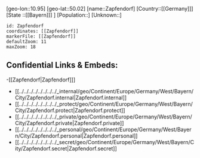 ﻿---
location: [50.02,10.95]
mapzoom: [7,12] 
mapmarker: city 
type: City
tags:
- geo/City


SpocWebEntityId: 35782
isDeleted: false
confidential: public

---
[geo-lon::10.95]
[geo-lat::50.02]
[name::Zapfendorf]
[Country::[[Germany]]]
[State ::[[Bayern]]] ]
[Population::]
[Unknown::]


```leaflet
id: Zapfendorf
coordinates: [[Zapfendorf]]
markerFile: [[Zapfendorf]]
defaultZoom: 11 
maxZoom: 18
```


## Confidential Links & Embeds: 
-[[Zapfendorf|Zapfendorf]]] 
- [[../../../../../../../../_internal/geo/Continent/Europe/Germany/West/Bayern/City/Zapfendorf.internal|Zapfendorf.internal]] 
- [[../../../../../../../../_protect/geo/Continent/Europe/Germany/West/Bayern/City/Zapfendorf.protect|Zapfendorf.protect]] 
- [[../../../../../../../../_private/geo/Continent/Europe/Germany/West/Bayern/City/Zapfendorf.private|Zapfendorf.private]] 
- [[../../../../../../../../_personal/geo/Continent/Europe/Germany/West/Bayern/City/Zapfendorf.personal|Zapfendorf.personal]] 
- [[../../../../../../../../_secret/geo/Continent/Europe/Germany/West/Bayern/City/Zapfendorf.secret|Zapfendorf.secret]] 

